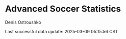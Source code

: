 # Advanced Soccer Statistics
Denis Ostroushko

<!-- gfm -->

Last successful data update: 2025-03-09 05:15:56 CST
